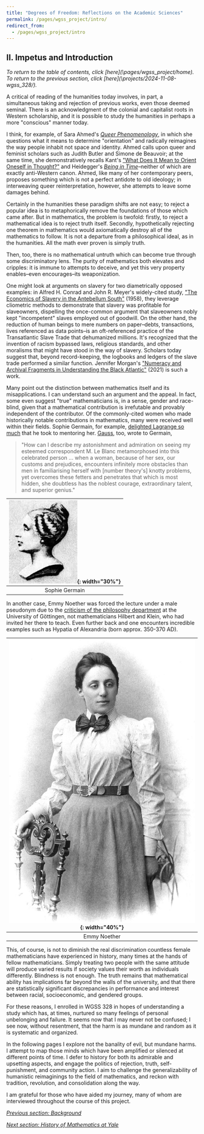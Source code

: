 ```yaml
---
title: "Degrees of Freedom: Reflections on the Academic Sciences"
permalink: /pages/wgss_project/intro/
redirect_from: 
  - /pages/wgss_project/intro
---
```

## II. Impetus and Introduction
*To return to the table of contents, click [here](\pages/wgss_project/home\). To return to the previous section, click [here](\projects/2024-11-08-wgss_328/\).*

A critical of reading of the humanities today involves, in part, a simultaneous taking and rejection of previous works, even those deemed seminal. There is an acknowledgment of the colonial and capitalist roots in Western scholarship, and it is possible to study the humanities in perhaps a more "conscious" manner today. 

I think, for example, of Sara Ahmed's [*Queer Phenomenology*](https://www.jstor.org/stable/j.ctv125jk6w), in which she questions what it means to determine "orientation" and radically reimagines the way people inhabit not space and identity. Ahmed calls upon queer and feminist scholars such as Judith Butler and Simone de Beauvoir; at the same time, she demonstratively recalls Kant's ["What Does It Mean to Orient Oneself in Thought?"](https://assets.cambridge.org/97811071/49595/excerpt/9781107149595_excerpt.pdf) and Heidegger's [*Being in Time*](http://pdf-objects.com/files/Heidegger-Martin-Being-and-Time-trans.-Macquarrie-Robinson-Blackwell-1962.pdf)–neither of which are exactly anti-Western canon. Ahmed, like many of her contemporary peers, proposes something which is not a perfect antidote to old ideology; in interweaving queer reinterpretation, however, she attempts to leave some damages behind.

Certainly in the humanities these paradigm shifts are not easy; to reject a popular idea is to metaphorically remove the foundations of those which came after. But in mathematics, the problem is twofold: firstly, to reject a mathematical idea is to reject truth itself. Secondly, hypothetically rejecting one theorem in mathematics would axiomatically destroy all of the mathematics to follow. It is not a departure from a philosophical ideal, as in the humanities. All the math ever proven is simply truth.

Then, too, there is no mathematical untruth which can become true through some discriminatory lens. The purity of mathematics both elevates and cripples: it is immune to attempts to deceive, and yet this very property enables–even encourages–its weaponization. 

One might look at arguments on slavery for two diametrically opposed examples: in Alfred H. Conrad and John R. Meyer's widely-cited study, ["The Economics of Slavery in the Antebellum South"](https://www.journals.uchicago.edu/doi/abs/10.1086/258020) (1958), they leverage cliometric methods to demonstrate that slavery was profitable for slaveowners, dispelling the once-common argument that slaveowners nobly kept "incompetent" slaves employed out of goodwill. On the other hand, the reduction of human beings to mere numbers on paper–debts, transactions, lives referenced as data points–is an oft-referenced practice of the Transatlantic Slave Trade that dehumanized millions. It's recognized that the invention of racism bypassed laws, religious standards, and other moralisms that might have stood in the way of slavery. Scholars today suggest that, beyond record-keeping, the logbooks and ledgers of the slave trade performed a similar function. Jennifer Morgan's ["Numeracy and Archival Fragments in Understanding the Black Atlantic"](https://academic.oup.com/ahr/article-abstract/127/3/1436/6850963) (2021) is such a work.

Many point out the distinction between mathematics itself and its misapplications. I can understand such an argument and the appeal. In fact, some even suggest "true" mathematicians is, in a sense, gender and race-blind, given that a mathematical contribution is irrefutable and provably independent of the contributor. Of the commonly-cited women who made historically notable contributions in mathematics, many were received well within their fields. Sophie Germain, for example, [delighted Lagrange so much](https://mathshistory.st-andrews.ac.uk/Biographies/Germain/) that he took to mentoring her. [Gauss](https://www.cambridge.org/core/journals/mathematical-gazette/article/abs/sophie-germain-or-was-gauss-a-feminist/6176F6C98067333F574636CD4A40D22C), too, wrote to Germain, 
>"How can I describe my astonishment and admiration on seeing my esteemed correspondent M. Le Blanc metamorphosed into this celebrated person ... when a woman, because of her sex, our customs and prejudices, encounters infinitely more obstacles than men in familiarising herself with [number theory's] knotty problems, yet overcomes these fetters and penetrates that which is most hidden, she doubtless has the noblest courage, extraordinary talent, and superior genius."

|![Sophie Germain](/images/wgss_proj_images/germain.jpeg "Germain"){: width="30%"}|
|:--:|
|Sophie Germain|

In another case, Emmy Noether was forced the lecture under a male pseudonym due to the [criticism of the philosophy department](https://scientificwomen.net/women/noether-emmy-75) at the University of Göttingen, not mathematicians Hilbert and Klein, who had invited her there to teach. Even further back and one encounters incredible examples such as Hypatia of Alexandria (born approx. 350-370 AD). 


|![Emmy Noether](/images/wgss_proj_images/Noether.jpg "Noether"){: width="40%"}|
|:--:|
|Emmy Noether|


This, of course, is not to diminish the real discrimination countless female mathematicians have experienced in history, many times at the hands of fellow mathematicians. Simply treating two people with the same attitude will produce varied results if society values their worth as individuals differently. Blindness is not enough. The truth remains that mathematical ability has implications far beyond the walls of the university, and that there are statistically significant discrepancies in performance and interest between racial, socioeconomic, and gendered groups. 

For these reasons, I enrolled in WGSS 328 in hopes of understanding a study which has, at times, nurtured so many feelings of personal unbelonging and failure. It seems now that I may never not be confused; I see now, without resentment, that the harm is as mundane and random as it is systematic and organized. 

In the following pages I explore not the banality of evil, but mundane harms. I attempt to map those minds which have been amplified or silenced at different points of time. I defer to history for both its admirable and upsetting aspects, and engage the politics of rejection, truth, self-punishment, and community action. I aim to challenge the generalizability of humanistic reimaginings to the field of mathematics, and reckon with tradition, revolution, and consolidation along the way.

I am grateful for those who have aided my journey, many of whom are interviewed throughout the course of this project.

*[Previous section: Background](\projects/2024-11-08-wgss_328/)*

*[Next section: History of Mathematics at Yale](\pages/wgss_project/history/)*